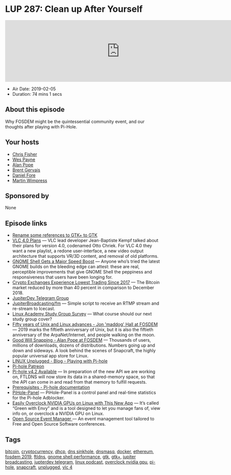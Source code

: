 # LUP 287: Clean up After Yourself

<iframe src="https://player.fireside.fm/v2/RUkczH-V+Zvw6Vyer?theme=dark" width="740" height="200" frameborder="0" scrolling="no"></iframe>

* Air Date: 2019-02-05
* Duration: 74 mins 1 secs

## About this episode

Why FOSDEM might be the quintessential community event, and our thoughts after playing with Pi-Hole.

## Your hosts
* [Chris Fisher](https://linuxunplugged.com/hosts/chrislas)
* [Wes Payne](https://linuxunplugged.com/hosts/wes)
* [Alan Pope](https://linuxunplugged.com/guests/alanpope)
* [Brent Gervais](https://linuxunplugged.com/guests/brentgervais)
* [Daniel Fore](https://linuxunplugged.com/guests/danielfore)
* [Martin Wimpress](https://linuxunplugged.com/guests/martinwimpress)

## Sponsored by

None



## Episode links

  * [Rename some references to GTK+ to GTK](https://gitlab.gnome.org/GNOME/gtk/commit/d080be3e5091c98d5171063a95d55c01170881f3 "Rename some references to GTK+ to GTK")
  * [VLC 4.0 Plans](https://www.phoronix.com/scan.php?page=news_item&px=VLC-2019-Feature-Talk "VLC 4.0 Plans") — VLC lead developer Jean-Baptiste Kempf talked about their plans for version 4.0, codenamed Otto Chriek. For VLC 4.0 they want a new playlist, a redone user-interface, a new video output architecture that supports VR/3D content, and removal of old platforms.
  * [GNOME Shell Gets a Major Speed Boost](https://www.omgubuntu.co.uk/2019/01/gnome-shell-performance-fixes-coming "GNOME Shell Gets a Major Speed Boost") — Anyone who’s tried the latest GNOME builds on the bleeding edge can attest: these are real, perceptible improvements that give GNOME Shell the peppiness and responsiveness that users have been longing for.
  * [Crypto Exchanges Experience Lowest Trading Since 2017](https://cointelegraph.com/news/report-crypto-exchanges-experience-lowest-trading-volumes-since-2017 "Crypto Exchanges Experience Lowest Trading Since 2017") — The Bitcoin market reduced by more than 40 percent in comparison to December 2018.
  * [JupiterDev Telegram Group](https://t.me/peertube "JupiterDev Telegram Group")
  * [JupiterBroadcasting/fm](https://github.com/JupiterBroadcasting/fm "JupiterBroadcasting/fm") — Simple script to receive an RTMP stream and re-stream to Icecast.
  * [Linux Academy Study Group Survey](https://docs.google.com/forms/d/e/1FAIpQLSdwymKtZoBBAMeGOC1J0Pig31hLj4Fr_mgBw68fhwSDdq-naw/viewform "Linux Academy Study Group Survey") — What course should our next study group cover?
  * [Fifty years of Unix and Linux advances - Jon 'maddog' Hall at FOSDEM](https://fosdem.org/2019/schedule/event/keynote_fifty_years_unix/ "Fifty years of Unix and Linux advances - Jon 'maddog' Hall at FOSDEM") — 2019 marks the fiftieth anniversary of Unix, but it is also the fiftieth anniversary of the ArpaNet/Internet, and people walking on the moon.
  * [Good Will Snapping - Alan Pope at FOSDEM](https://fosdem.org/2019/schedule/event/behind_snapcraft/ "Good Will Snapping - Alan Pope at FOSDEM") — Thousands of users, millions of downloads, dozens of distributions. Numbers going up and down and sideways. A look behind the scenes of Snapcraft, the highly popular universal app store for Linux.
  * [LINUX Unplugged - Blog - Playing with Pi-hole](https://linuxunplugged.com/articles/pi-hole "LINUX Unplugged - Blog - Playing with Pi-hole")
  * [Pi-hole Patreon](https://www.patreon.com/pihole "Pi-hole Patreon")
  * [Pi-hole v4.2 Available](https://pi-hole.net/2019/02/03/pi-hole-v4-2-available-with-shared-memory-new-blocking-modes-and-more/ "Pi-hole v4.2 Available") — In preparation of the new API we are working on, FTLDNS will now store its data in a shared-memory space, so that the API can come in and read from that memory to fulfill requests.
  * [Prerequisites - Pi-hole documentation](https://docs.pi-hole.net/main/prerequesites/#supported-operating-systems "Prerequisites - Pi-hole documentation")
  * [PiHole-Panel](https://github.com/daleosm/PiHole-Panel "PiHole-Panel") — PiHole-Panel is a control panel and real-time statistics for the Pi-hole Adblocker.
  * [Easily Overclock NVIDIA GPUs on Linux with This New App](https://www.omgubuntu.co.uk/2019/02/easily-overclock-nvidia-gpu-on-linux-with-this-new-app "Easily Overclock NVIDIA GPUs on Linux with This New App") — It’s called “Green with Envy” and is a tool designed to let you manage fans of, view info on, or overclock a NVIDIA GPU on Linux.
  * [Open Source Event Manager ](https://github.com/openSUSE/osem "Open Source Event Manager ") — An event management tool tailored to Free and Open Source Software conferences.



## Tags

[bitcoin](https://linuxunplugged.com/tags/bitcoin), [cryptocurrency](https://linuxunplugged.com/tags/cryptocurrency), [dhcp](https://linuxunplugged.com/tags/dhcp), [dns sinkhole](https://linuxunplugged.com/tags/dns%20sinkhole), [dnsmasq](https://linuxunplugged.com/tags/dnsmasq), [docker](https://linuxunplugged.com/tags/docker), [ethereum](https://linuxunplugged.com/tags/ethereum), [fosdem 2019](https://linuxunplugged.com/tags/fosdem%202019), [ftldns](https://linuxunplugged.com/tags/ftldns), [gnome shell performance](https://linuxunplugged.com/tags/gnome%20shell%20performance), [gtk](https://linuxunplugged.com/tags/gtk), [gtk+](https://linuxunplugged.com/tags/gtk+), [jupiter broadcasting](https://linuxunplugged.com/tags/jupiter%20broadcasting), [jupterdev telegram](https://linuxunplugged.com/tags/jupterdev%20telegram), [linux podcast](https://linuxunplugged.com/tags/linux%20podcast), [overclock nvidia gpu](https://linuxunplugged.com/tags/overclock%20nvidia%20gpu), [pi-hole](https://linuxunplugged.com/tags/pi-hole), [snapcraft](https://linuxunplugged.com/tags/snapcraft), [unplugged](https://linuxunplugged.com/tags/unplugged), [vlc 4](https://linuxunplugged.com/tags/vlc%204)